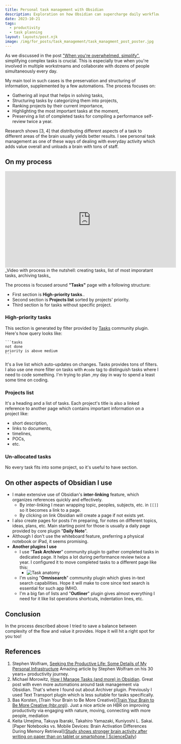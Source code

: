 ```yaml
---
title: Personal task management with Obsidian
description: Exploration on how Obsidian can supercharge daily workflow of a software engineer. Post covers how to manage tasks, prioritize projects, and use plugins for a more organized and efficient workday.
date: 2023-10-21
tags:
  - productivity
  - task planning
layout: layouts/post.njk
image: /img/for_posts/task_management/task_managment_post_poster.jpg
---
```


As we discussed in the post ["When you're overwhelmed, simplify"](https://dushkin.tech/posts/when_you_overwhelmed_simplify/), simplifying complex tasks is crucial. This is especially true when you're involved in multiple workstreams and collaborate with dozens of people simultaneously every day.

My main tool in such cases is the preservation and structuring of information, supplemented by a few automations. The process focuses on:

- Gathering all input that helps in solving tasks,
- Structuring tasks by categorizing them into projects,
- Ranking projects by their current importance,
- Highlighting the most important tasks at the moment,
- Preserving a list of completed tasks for compiling a performance self-review twice a year.

Research shows [3, 4] that distributing different aspects of a task to different areas of the brain usually yields better results. I see personal task management as one of these ways of dealing with everyday activity which adds value overall and unloads a brain with tons of staff.

## On my process

<iframe width="560" height="315" src="https://www.youtube.com/embed/l5n8VvumNrc?si=AT_dJbYTBj4YHuHa" title="YouTube video player" frameborder="0" allow="accelerometer; autoplay; clipboard-write; encrypted-media; gyroscope; picture-in-picture; web-share" allowfullscreen></iframe>
_Video with process in the nutshell: creating tasks, list of most imporatant tasks, archiving tasks_

The process is focused around **"Tasks"** page with a following structure:

- First section is **High-priority tasks**..
- Second section is **Projects list** sorted by projects' priority.
- Third section is for tasks without specific project.

### High-priority tasks

This section is generated by filter provided by [Tasks](https://publish.obsidian.md/tasks/Introduction) community plugin. Here's how query looks like:

````
```tasks
not done
priority is above medium
```
````

It's a live list which auto-updates on changes. Tasks provides tons of filters. I also use one more filter on tasks with `#code` tag to distinguish tasks where I need to code something. I'm trying to plan ,my day in way to spend a least some time on coding.

### Projects list

It's a heading and a list of tasks.
Each project's title is also a linked reference to another page which contains important information on a project like:

- short description,
- links to documents,
- timelines,
- POCs,
- etc.

### Un-allocated tasks

No every task fits into some project, so it's useful to have section.

## On other aspects of Obsidian I use

- I make extensive use of Obsidian's **inter-linking** feature, which organizes references quickly and effectively.
  - By inter-linking I mean wrapping topic, peoples, subjects, etc. in `[[]]` so it becomes a link to a page.
  - By clicking on link Obsidian will create a page if not exists yet.
- I also create pages for posts I'm preparing, for notes on different topics, ideas, plans, etc. Main starting point for those is usually a daily page provided by core plugin "**Daily Note**".
- Although I don't use the whiteboard feature, preferring a physical notebook or iPad, it seems promising.
- **Another plugins I use**
  - I use “**Task Archiver**” community plugin to gather completed tasks in dedicated page. It helps a lot during performance review twice a year. I configured it to move completed tasks to a different page like this:
    - ![Task anatomy](/img/for_posts/task_management/task_managment_archiver_setup.png)
  - I'm using "**Omnisearch**" community plugin which gives in-text search capabilities. Hope it will make to core since text search is essential for such app IMHO.
  - I'm a big fan of lists and "**Outliner**" plugin gives almost everything I need for it like list operations shortcuts, indentation lines, etc.

## Conclusion

In the process described above I tried to save a balance between complexity of the flow and value it provides. Hope it will hit a right spot for you too!

## References

1. Stephen Wolfram, [Seeking the Productive Life: Some Details of My Personal Infrastructure](https://writings.stephenwolfram.com/2019/02/seeking-the-productive-life-some-details-of-my-personal-infrastructure/) Amazing article by Stephen Wolfram on his 30 years+ productivity journey.
2. Michael Morowitz, [How I Manage Tasks (and more) in Obsidian](https://www.morowitz.com/blog/obsidian-tasks/how-i-manage-tasks-in-obsidian/#:~:text=The%20Obsidian%20system%20is%20driven,as%20repeatable%20habits%20or%20checklists). Great post with even more automations around task management via Obsidian. That's where I found out about Archiver plugin. Previously I used Text Transport plugin which is less suitable for tasks specifically.
3. Bas Korsten, [Train Your Brain to Be More Creative]([Train Your Brain to Be More Creative (hbr.org)](https://hbr.org/2021/06/train-your-brain-to-be-more-creative)). Just a nice article on HBR on improving productivity via engaging with nature, moving, connecting with more people, mediation
4. Keita Umejima, Takuya Ibaraki, Takahiro Yamazaki, Kuniyoshi L. Sakai.[Paper Notebooks vs. Mobile Devices: Brain Activation Differences During Memory Retrieval]([Study shows stronger brain activity after writing on paper than on tablet or smartphone | ScienceDaily](https://www.sciencedaily.com/releases/2021/03/210319080820.htm))
